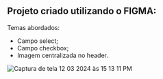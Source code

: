 ## Projeto criado utilizando o FIGMA:

Temas abordados:
- Campo select;
- Campo checkbox;
- Imagem centralizada no header.
  
![Captura de tela 12 03 2024 às 15 13 11 PM](https://github.com/Leonardolira01/formulario-Avaliacao-de-Mentoria/assets/67601166/321ce6c6-c82f-47ba-b196-bec1ff0ecb18)
